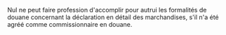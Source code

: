 Nul ne peut faire profession d'accomplir pour autrui
les formalités de douane concernant la déclaration en détail des
marchandises, s'il n'a été agréé comme commissionnaire en douane.